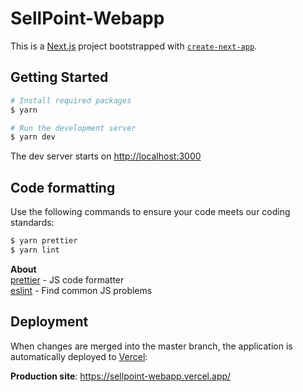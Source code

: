# SellPoint-Webapp

This is a [Next.js](https://nextjs.org/) project bootstrapped with [`create-next-app`](https://github.com/vercel/next.js/tree/canary/packages/create-next-app).

## Getting Started

```bash
# Install required packages
$ yarn

# Run the development server
$ yarn dev
```

The dev server starts on [http://localhost:3000](http://localhost:3000)

## Code formatting

Use the following commands to ensure your code meets our coding standards:

```bash
$ yarn prettier
$ yarn lint
```

**About**  
[prettier](https://github.com/prettier/prettier) - JS code formatter  
[eslint](https://eslint.org/) - Find common JS problems

## Deployment

When changes are merged into the master branch, the application is automatically deployed to [Vercel](https://vercel.com/):

**Production site**: https://sellpoint-webapp.vercel.app/
